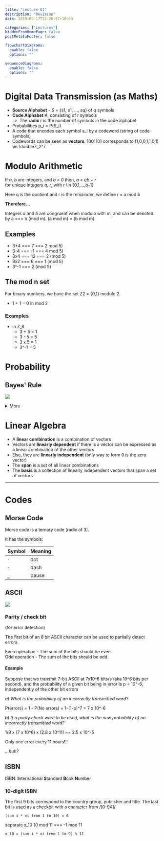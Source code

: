 ```yaml
---
title: "Lecture 01"
description: "Revision"
date: 2019-09-17T12:20:57+10:00

categories: ["Lectures"]
hiddenFromHomePage: false
postMetaInFooter: false

flowchartDiagrams:
  enable: false
  options: ""

sequenceDiagrams:
  enable: false
  options: ""
---
```


# Digital Data Transmission (as Maths)

- **Source Alphabet** - _S_ = {s1, s1, ..., sq} of q symbols
- **Code Alphabet** _A_, consisting of _r_ symbols
  - The **radix** _r_ is the number of symbols in the code alphabet
- Probabilities p_i = P(S_i)
- A code that encodes each symbol s_i by a codeword (string of code symbols)
- Codewords can be seen as **vectors**. 1001101 corresponds to (1,0,0,1,1,0,1) \in \doubleZ_2^7

# Modulo Arithmetic

If _a_, _b_ are integers, and _b > 0_ then, _a = qb + r_  
for unique integers _q_, _r_, with r \in {0,1,...,b-1}

Here q is the quotient and r is the remainder, we define r = a mod b

**Therefore...**

Integers _a_ and _b_ are congruent when modulo with m, and can be denoted by a === b (mod m).
(a mod m) = (b mod m)

## Examples

- 3+4 === 7 === 2 mod 5)
- 3-4 === -1 === 4 mod 5)
- 3x4 === 12 === 2 (mod 5)
- 3x2 === 6 === 1 (mod 5)
- 3^-1 === 2 (mod 5)

## The mod n set

For binary numbers, we have the set Z2 = {0,1} modulo 2.

- 1 + 1 = 0 in mod 2

### Examples

- in Z_8
  - 3 + 5 = 1
  - 3 - 5 = 5
  - 3 x 5 = 1
  - 3^-1 = 5

# Probability

## Bayes' Rule

![](https://miro.medium.com/max/1468/1*LB-G6WBuswEfpg20FMighA.png)

<details><summary>More</summary>
<img src="https://images.squarespace-cdn.com/content/v1/54e50c15e4b058fc6806d068/1453490707056-2PF9LAZEDO3GBJYWYU00/ke17ZwdGBToddI8pDm48kG7ejt4vIFQNL8gw02H4tglZw-zPPgdn4jUwVcJE1ZvWQUxwkmyExglNqGp0IvTJZamWLI2zvYWH8K3-s_4yszcp2ryTI0HqTOaaUohrI8PIL5qfmBPuCWOsBolAJrR_0bcFLhcJww53qBDxtFJXu78KMshLAGzx4R3EDFOm1kBS/image-asset.jpeg?format=750w"/></details>

# Linear Algebra

- A **linear combination** is a combination of vectors
- Vectors are **linearly dependent** if there is a vector can be expressed as a linear combination of the other vectors
- Else, they are **linearly independent** (only way to form 0 is the zero vector)
- The **span** is a set of all linear combinations
- The **basis** is a collection of linearly independent vectors that span a set of vectors

---

# Codes

## Morse Code

Morse code is a ternary code (radix of 3).

It has the symbols:

| Symbol   | Meaning |
| -------- | ------- |
| &middot; | dot     |
| &hyphen; | dash    |
| &#x23b5; | pause   |

## ASCII

![](https://www.sciencebuddies.org/references/ascii-table.png)

### Parity / check bit

(for error detection)

The first bit of an 8 bit ASCII character can be used to partially detect errors.

Even operation - The sum of the bits should be even.  
Odd operation - The sum of the bits should be odd.

#### Example

Suppose that we transmit 7-bit ASCII at 7x10^6 bits/s (aka 10^6 bits per second), and the probability of a given bit being in error is p = 10^-6, independently of the other bit errors

_a) What is the probability of an incorrectly transmitted word?_

P(errors) = 1 - P(No errors) = 1-(1-p)^7 = 7 x 10^-6

_b) If a parity check were to be used, what is the new probability of an incorrectly transmitted word?_

1/8 x (7 x 10^6) x (2.8 x 10^11) ~= 2.5 x 10^-5

Only one error every 11 hours!!!

_...huh?_

## ISBN

ISBN: **I**nternational **S**tandard **B**ook **N**umber

### 10-digit ISBN

The first 9 bits correspond to the country group, publisher and title. The last bit is used as a checkbit with a character from /[0-9X]/

`(sum i * xi from 1 to 10) = 0`

separate x_10
10 mod 11 === -1 mod 11

`x_10 = (sum i * xi from 1 to 9) % 11`
